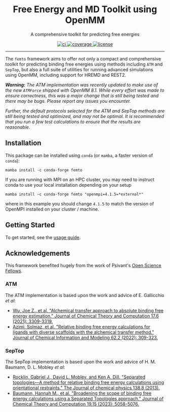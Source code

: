 <h1 align="center">Free Energy and MD Toolkit using OpenMM</h1>

<p align="center">A comprehensive toolkit for predicting free energies</p>

<p align="center">
  <a href="https://github.com/psivant/femto/actions?query=workflow%3Aci">
    <img alt="ci" src="https://github.com/Psivant/femto/actions/workflows/ci.yaml/badge.svg" />
  </a>
  <a href="https://codecov.io/gh/psivant/femto/branch/main">
    <img alt="coverage" src="https://codecov.io/gh/psivant/femto/branch/main/graph/badge.svg" />
  </a>
  <a href="https://opensource.org/licenses/MIT">
    <img alt="license" src="https://img.shields.io/badge/License-MIT-yellow.svg" />
  </a>
</p>

---

The `femto` framework aims to offer not only a compact and comprehensive toolkit for predicting binding free energies
using methods including `ATM` and `SepTop`, but also a full suite of utilities for running advanced simulations using
OpenMM, including support for HREMD and REST2.

_**Warning:** The ATM implementation was recently updated to make use of the new `ATMForce` shipped with OpenMM 8.1.
While every effort was made to ensure correctness, this was a major change that is still being tested and there may
be bugs. Please report any issues you encounter._

_Further, the default protocols selected for the ATM and SepTop methods are still being tested and optimized, and may
not be optimal. It is recommended that you run a few test calculations to ensure that the results are reasonable._

## Installation

This package can be installed using `conda` (or `mamba`, a faster version of `conda`):

```shell
mamba install -c conda-forge femto
```

If you are running with MPI on an HPC cluster, you may need to instruct conda to use your local installation
depending on your setup

```sheel
mamba install -c conda-forge femto "openmpi=4.1.5=*external*"
```

where in this example you should change `4.1.5` to match the version of OpenMPI installed on your cluster / machine.

## Getting Started

To get started, see the [usage guide](https://psivant.github.io/femto/latest/guide-md).

## Acknowledgements

This framework benefited hugely from the work of Psivant's [Open Science Fellows](https://psivant.com/company/open-science-fellows/).

### ATM

The ATM implementation is based upon the work and advice of E. Gallicchio _et al_:

* [Wu, Joe Z., et al. "Alchemical transfer approach to absolute binding free energy estimation." Journal of Chemical Theory and Computation 17.6 (2021): 3309-3319.](https://pubs.acs.org/doi/10.1021/acs.jctc.1c00266)
* [Azimi, Solmaz, et al. "Relative binding free energy calculations for ligands with diverse scaffolds with the alchemical transfer method." Journal of Chemical Information and Modeling 62.2 (2022): 309-323.](https://pubs.acs.org/doi/full/10.1021/acs.jcim.1c01129)

### SepTop

The SepTop implementation is based upon the work and advice of H. M. Baumann, D. L. Mobley _et al_:

* [Rocklin, Gabriel J., David L. Mobley, and Ken A. Dill. "Separated topologies—A method for relative binding free energy calculations using orientational restraints." The Journal of chemical physics 138.8 (2013).](https://www.ncbi.nlm.nih.gov/pmc/articles/PMC3598757/)
* [Baumann, Hannah M., et al. "Broadening the scope of binding free energy calculations using a Separated Topologies approach." Journal of Chemical Theory and Computation 19.15 (2023): 5058-5076.](https://pubs.acs.org/doi/full/10.1021/acs.jctc.3c00282)
